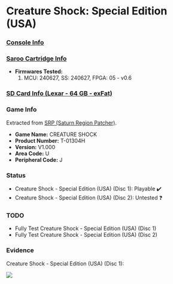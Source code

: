 # Creature Shock: Special Edition (USA)

### [Console Info](../../../../../Info/Consoles/VA13/README.md)

### [Saroo Cartridge Info](../../../../../Info/Cartridges/RetroGameParadiseStore/1.32F/README.md)

- <b>Firmwares Tested:</b>
  1. MCU: 240627, SS: 240627, FPGA: 05 - v0.6

### [SD Card Info (Lexar - 64 GB - exFat)](../../../../../Info/SdCards/Lexar/64GB/exfat/README.md)

### Game Info

Extracted from [SRP (Saturn Region Patcher)](https://segaxtreme.net/resources/saturn-region-patcher.81/download).

- <b>Game Name:</b> CREATURE SHOCK
- <b>Product Number:</b> T-01304H
- <b>Version:</b> V1.000
- <b>Area Code:</b> U
- <b>Peripheral Code:</b> J

### Status

- Creature Shock - Special Edition (USA) (Disc 1): Playable :heavy_check_mark:
- Creature Shock - Special Edition (USA) (Disc 2): Untested :question:

### TODO

- Fully Test Creature Shock - Special Edition (USA) (Disc 1)
- Fully Test Creature Shock - Special Edition (USA) (Disc 2)

### Evidence

Creature Shock - Special Edition (USA) (Disc 1):

[![](https://img.youtube.com/vi/pHDmG_W57NU/0.jpg)](https://www.youtube.com/watch?v=pHDmG_W57NU)
